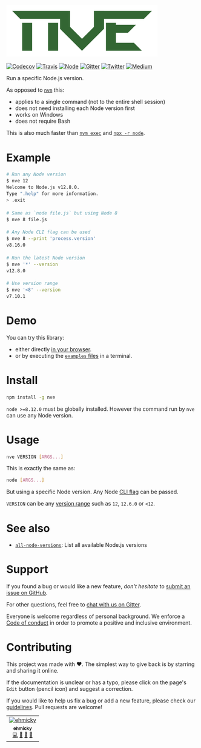 <img src="https://raw.githubusercontent.com/ehmicky/design/master/nve/nve.svg?sanitize=true" width="400"/>

[![Codecov](https://img.shields.io/codecov/c/github/ehmicky/nve.svg?label=tested&logo=codecov)](https://codecov.io/gh/ehmicky/nve)
[![Travis](https://img.shields.io/badge/cross-platform-4cc61e.svg?logo=travis)](https://travis-ci.org/ehmicky/nve)
[![Node](https://img.shields.io/node/v/nve.svg?logo=node.js)](https://www.npmjs.com/package/nve)
[![Gitter](https://img.shields.io/gitter/room/ehmicky/nve.svg?logo=gitter)](https://gitter.im/ehmicky/nve)
[![Twitter](https://img.shields.io/badge/%E2%80%8B-twitter-4cc61e.svg?logo=twitter)](https://twitter.com/intent/follow?screen_name=ehmicky)
[![Medium](https://img.shields.io/badge/%E2%80%8B-medium-4cc61e.svg?logo=medium)](https://medium.com/@ehmicky)

Run a specific Node.js version.

As opposed to [`nvm`](https://github.com/nvm-sh/nvm) this:

- applies to a single command (not to the entire shell session)
- does not need installing each Node version first
- works on Windows
- does not require Bash

This is also much faster than [`nvm exec`](https://github.com/nvm-sh/nvm) and
[`npx -r node`](https://github.com/aredridel/node-bin-gen).

# Example

```bash
# Run any Node version
$ nve 12
Welcome to Node.js v12.8.0.
Type ".help" for more information.
> .exit

# Same as `node file.js` but using Node 8
$ nve 8 file.js

# Any Node CLI flag can be used
$ nve 8 --print 'process.version'
v8.16.0

# Run the latest Node version
$ nve '*' --version
v12.8.0

# Use version range
$ nve '<8' --version
v7.10.1
```

# Demo

You can try this library:

- either directly [in your browser](https://repl.it/@ehmicky/nve).
- or by executing the [`examples` files](examples/README.md) in a terminal.

# Install

```bash
npm install -g nve
```

`node >=8.12.0` must be globally installed. However the command run by `nve` can
use any Node version.

# Usage

```bash
nve VERSION [ARGS...]
```

This is exactly the same as:

```bash
node [ARGS...]
```

But using a specific Node version. Any Node
[CLI flag](https://nodejs.org/api/cli.html) can be passed.

`VERSION` can be any [version range](https://github.com/npm/node-semver) such as
`12`, `12.6.0` or `<12`.

# See also

- [`all-node-versions`](https://github.com/ehmicky/all-node-versions): List all
  available Node.js versions

# Support

If you found a bug or would like a new feature, _don't hesitate_ to
[submit an issue on GitHub](../../issues).

For other questions, feel free to
[chat with us on Gitter](https://gitter.im/ehmicky/nve).

Everyone is welcome regardless of personal background. We enforce a
[Code of conduct](CODE_OF_CONDUCT.md) in order to promote a positive and
inclusive environment.

# Contributing

This project was made with ❤️. The simplest way to give back is by starring and
sharing it online.

If the documentation is unclear or has a typo, please click on the page's `Edit`
button (pencil icon) and suggest a correction.

If you would like to help us fix a bug or add a new feature, please check our
[guidelines](CONTRIBUTING.md). Pull requests are welcome!

<!-- Thanks go to our wonderful contributors: -->

<!-- ALL-CONTRIBUTORS-LIST:START -->
<!-- prettier-ignore -->
<table><tr><td align="center"><a href="https://twitter.com/ehmicky"><img src="https://avatars2.githubusercontent.com/u/8136211?v=4" width="100px;" alt="ehmicky"/><br /><sub><b>ehmicky</b></sub></a><br /><a href="https://github.com/ehmicky/nve/commits?author=ehmicky" title="Code">💻</a> <a href="#design-ehmicky" title="Design">🎨</a> <a href="#ideas-ehmicky" title="Ideas, Planning, & Feedback">🤔</a> <a href="https://github.com/ehmicky/nve/commits?author=ehmicky" title="Documentation">📖</a></td></tr></table>

<!-- ALL-CONTRIBUTORS-LIST:END -->
